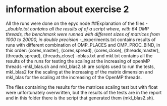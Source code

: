 # information about exercise 2
All the runs were done on the epyc node
##Explanation of the files
-*_double.txt contains all the results of of a script where, with 64 OMP threads, the benchmark were runned with different sizes of matrices from 1000 to 20000, in double precision
-*_experiments.txt contains results of runs with different combination of OMP_PLACES and OMP_PROC_BIND, in this order: (cores,master), (cores,spread), (cores,close), (threads,master), (threads,spread), (threads,close)
-oblas.txt and mkl.txt contains all the results of the runs for testing the scaling at the increasing of openMP threads
-mkl_blas.sh and mkl_blas2.sh are scripts used to run the tests, mkl_blas2 for the scaling at the increasing of the matrix dimension and mkl_blas for the scaling at the increasing of the OpenMP threads.

The files containing the results for the matrices scaling test but with float were unfortunately overwritten, but the results of the tests are in the report and in this folder there is the script that generated them (mkl_blas2.sh).

